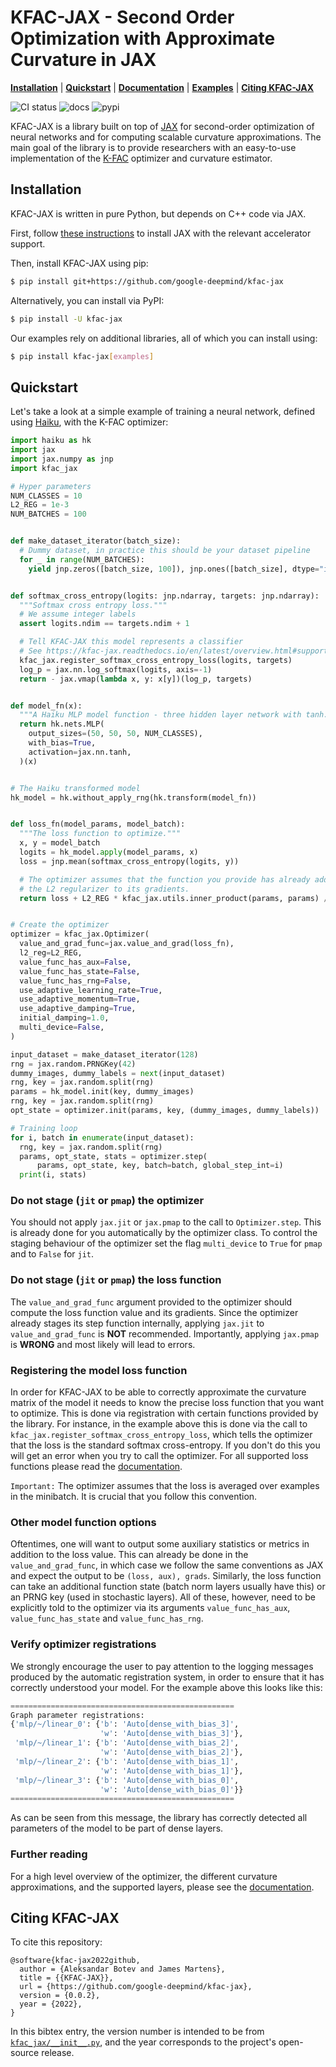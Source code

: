 # KFAC-JAX - Second Order Optimization with Approximate Curvature in JAX

[**Installation**](#installation)
| [**Quickstart**](#quickstart)
| [**Documentation**](https://kfac-jax.readthedocs.io/)
| [**Examples**](https://github.com/google-deepmind/kfac-jax/tree/main/examples/)
| [**Citing KFAC-JAX**](#citing-kfac-jax)

![CI status](https://github.com/google-deepmind/kfac-jax/workflows/ci/badge.svg)
![docs](https://readthedocs.org/projects/kfac-jax/badge/?version=latest)
![pypi](https://img.shields.io/pypi/v/kfac-jax)

KFAC-JAX is a library built on top of [JAX] for second-order optimization of
neural networks and for computing scalable curvature approximations.
The main goal of the library is to provide researchers with an easy-to-use
implementation of the [K-FAC] optimizer and curvature estimator.

## Installation<a id="installation"></a>

KFAC-JAX is written in pure Python, but depends on C++ code via JAX.

First, follow [these instructions](https://github.com/jax-ml/jax#installation)
to install JAX with the relevant accelerator support.

Then, install KFAC-JAX using pip:

```bash
$ pip install git+https://github.com/google-deepmind/kfac-jax
```

Alternatively, you can install via PyPI:

```bash
$ pip install -U kfac-jax
```

Our examples rely on additional libraries, all of which you can install using:

```bash
$ pip install kfac-jax[examples]
```

## Quickstart<a id="quickstart"></a>

Let's take a look at a simple example of training a neural network, defined
using [Haiku], with the K-FAC optimizer:

```python
import haiku as hk
import jax
import jax.numpy as jnp
import kfac_jax

# Hyper parameters
NUM_CLASSES = 10
L2_REG = 1e-3
NUM_BATCHES = 100


def make_dataset_iterator(batch_size):
  # Dummy dataset, in practice this should be your dataset pipeline
  for _ in range(NUM_BATCHES):
    yield jnp.zeros([batch_size, 100]), jnp.ones([batch_size], dtype="int32")


def softmax_cross_entropy(logits: jnp.ndarray, targets: jnp.ndarray):
  """Softmax cross entropy loss."""
  # We assume integer labels
  assert logits.ndim == targets.ndim + 1

  # Tell KFAC-JAX this model represents a classifier
  # See https://kfac-jax.readthedocs.io/en/latest/overview.html#supported-losses
  kfac_jax.register_softmax_cross_entropy_loss(logits, targets)
  log_p = jax.nn.log_softmax(logits, axis=-1)
  return - jax.vmap(lambda x, y: x[y])(log_p, targets)


def model_fn(x):
  """A Haiku MLP model function - three hidden layer network with tanh."""
  return hk.nets.MLP(
    output_sizes=(50, 50, 50, NUM_CLASSES),
    with_bias=True,
    activation=jax.nn.tanh,
  )(x)


# The Haiku transformed model
hk_model = hk.without_apply_rng(hk.transform(model_fn))


def loss_fn(model_params, model_batch):
  """The loss function to optimize."""
  x, y = model_batch
  logits = hk_model.apply(model_params, x)
  loss = jnp.mean(softmax_cross_entropy(logits, y))

  # The optimizer assumes that the function you provide has already added
  # the L2 regularizer to its gradients.
  return loss + L2_REG * kfac_jax.utils.inner_product(params, params) / 2.0


# Create the optimizer
optimizer = kfac_jax.Optimizer(
  value_and_grad_func=jax.value_and_grad(loss_fn),
  l2_reg=L2_REG,
  value_func_has_aux=False,
  value_func_has_state=False,
  value_func_has_rng=False,
  use_adaptive_learning_rate=True,
  use_adaptive_momentum=True,
  use_adaptive_damping=True,
  initial_damping=1.0,
  multi_device=False,
)

input_dataset = make_dataset_iterator(128)
rng = jax.random.PRNGKey(42)
dummy_images, dummy_labels = next(input_dataset)
rng, key = jax.random.split(rng)
params = hk_model.init(key, dummy_images)
rng, key = jax.random.split(rng)
opt_state = optimizer.init(params, key, (dummy_images, dummy_labels))

# Training loop
for i, batch in enumerate(input_dataset):
  rng, key = jax.random.split(rng)
  params, opt_state, stats = optimizer.step(
      params, opt_state, key, batch=batch, global_step_int=i)
  print(i, stats)
```

### Do not stage (``jit`` or ``pmap``) the optimizer

You should not apply `jax.jit` or `jax.pmap` to the call to `Optimizer.step`.
This is already done for you automatically by the optimizer class.
To control the staging behaviour of the optimizer set the flag ``multi_device``
to ``True`` for ``pmap`` and to ``False`` for ``jit``.

### Do not stage (``jit`` or ``pmap``) the loss function

The ``value_and_grad_func`` argument provided to the optimizer should compute
the loss function value and its gradients. Since the optimizer already stages
its step function internally, applying ``jax.jit`` to ``value_and_grad_func`` is
**NOT** recommended.
Importantly, applying ``jax.pmap`` is **WRONG** and most likely will lead to
errors.

### Registering the model loss function

In order for KFAC-JAX to be able to correctly approximate the curvature matrix
of the model it needs to know the precise loss function that you want to
optimize.
This is done via registration with certain functions provided by the library.
For instance, in the example above this is done via the call to
``kfac_jax.register_softmax_cross_entropy_loss``, which tells the optimizer that
the loss is the standard softmax cross-entropy.
If you don't do this you will get an error when you try to call the optimizer.
For all supported loss functions please read the [documentation].

``Important:`` The optimizer assumes that the loss is averaged over examples in
the minibatch. It is crucial that you follow this convention.

### Other model function options

Oftentimes, one will want to output some auxiliary statistics or metrics in
addition to the loss value.
This can already be done in the ``value_and_grad_func``, in which case we follow
the same conventions as JAX and expect the output to be ``(loss, aux), grads``.
Similarly, the loss function can take an additional function state (batch norm
layers usually have this) or an PRNG key (used in stochastic layers). All of
these, however, need to be explicitly told to the optimizer via its arguments
``value_func_has_aux``, ``value_func_has_state`` and ``value_func_has_rng``.

### Verify optimizer registrations

We strongly encourage the user to pay attention to the logging messages produced
by the automatic registration system, in order to ensure that it has correctly
understood your model.
For the example above this looks like this:

```python
==================================================
Graph parameter registrations:
{'mlp/~/linear_0': {'b': 'Auto[dense_with_bias_3]',
                    'w': 'Auto[dense_with_bias_3]'},
 'mlp/~/linear_1': {'b': 'Auto[dense_with_bias_2]',
                    'w': 'Auto[dense_with_bias_2]'},
 'mlp/~/linear_2': {'b': 'Auto[dense_with_bias_1]',
                    'w': 'Auto[dense_with_bias_1]'},
 'mlp/~/linear_3': {'b': 'Auto[dense_with_bias_0]',
                    'w': 'Auto[dense_with_bias_0]'}}
==================================================
```

As can be seen from this message, the library has correctly detected all
parameters of the model to be part of dense layers.

### Further reading
For a high level overview of the optimizer, the different curvature
approximations, and the supported layers, please see the [documentation].

## Citing KFAC-JAX<a id="citing-kfac-jax"></a>

To cite this repository:

```
@software{kfac-jax2022github,
  author = {Aleksandar Botev and James Martens},
  title = {{KFAC-JAX}},
  url = {https://github.com/google-deepmind/kfac-jax},
  version = {0.0.2},
  year = {2022},
}
```

In this bibtex entry, the version number is intended to be from
[`kfac_jax/__init__.py`](https://github.com/google-deepmind/kfac-jax/blob/main/kfac_jax/__init__.py),
and the year corresponds to the project's open-source release.


[K-FAC]: https://arxiv.org/abs/1503.05671
[JAX]: https://github.com/jax-ml/jax
[Haiku]: https://github.com/google-deepmind/dm-haiku
[documentation]: https://kfac-jax.readthedocs.io/
